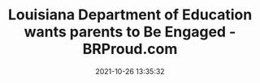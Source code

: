 ---
"title": "Louisiana Department of Education wants parents to Be Engaged - BRProud.com"
"date": "2021-10-26 13:35:32"
"feed_name": "GOOGLENEWSCONSTRUCTION"
"feed_website": "https://news.google.com/search?q=construction%2Bincident&hl=en-US&gl=US&ceid=US:en"
"feed_rss": "https://news.google.com/rss/search?q=construction%2Bincident&hl=en-US&gl=US&ceid=US:en"
"link": "https://www.brproud.com/video/louisiana-department-of-education-wants-parents-to-be-engaged/7096503/"
"source": "{'href': 'https://www.brproud.com', 'title': 'BRProud.com'}"
"file": "_posts/2021-1-1-59f0dfa971d4a3c738f6cf26d543a6ec69083701.md"
"accident": "0"
"drilling": "0"
"dead": "0"
"injured": "0"
"arrested": "0"
"place": "unknown place"
"where": "unknown site"
"causes": "unknown"
"place_uri": "unknown place"
---